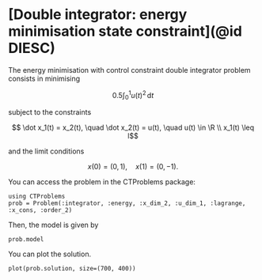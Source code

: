 # [Double integrator: energy minimisation state constraint](@id DIESC)

The energy minimisation with control constraint double integrator problem consists in minimising

```math
    0.5\int_{0}^{1} {u(t)}^2 \, \mathrm{d}t
```

subject to the constraints

```math
    \dot x_1(t) = x_2(t), \quad \dot x_2(t) = u(t), \quad u(t) \in \R \\
    x_1(t) \leq l
```

and the limit conditions

```math
    x(0) = (0,1), \quad x(1) = (0,-1).
```

You can access the problem in the CTProblems package:

```@example main
using CTProblems
prob = Problem(:integrator, :energy, :x_dim_2, :u_dim_1, :lagrange, :x_cons, :order_2)
```

Then, the model is given by

```@example main
prob.model
```

You can plot the solution.

```@example main
plot(prob.solution, size=(700, 400))
```
